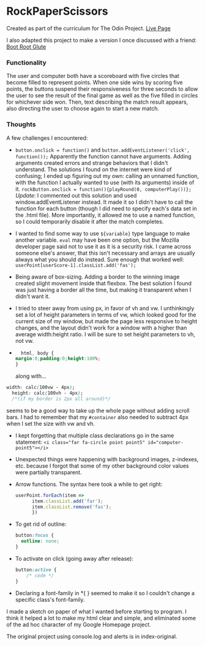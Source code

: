 # RockPaperScissors

Created as part of the curriculum for The Odin Project. [Live Page](https://andrewjh271.github.io/RockPaperScissors/)

I also adapted this project to make a version I once discussed with a friend: [Boot Root Glute](https://andrewjh271.github.io/root-boot-glute/)

### Functionality

The user and computer both have a scoreboard with five circles that become filled to represent points. When one side wins by scoring five points, the buttons suspend their responsiveness for three seconds to allow the user to see the result of the final game as well as the five filled in circles for whichever side won. Then, text describing the match result appears, also directing the user to choose again to start a new match.

### Thoughts

A few challenges I encountered:

- `button.onclick = function()` and `button.addEventListener('click', function());`
  Apparently the function cannot have arguments. Adding arguments created errors and strange behaviors that I didn't understand. The solutions I found on the internet were kind of confusing; I ended up figuring out my own: calling an unnamed function, with the function I actually wanted to use (with its arguments) inside of it.
  `rockButton.onclick = function(){playRound(0, computerPlay())};`
  *Update*: I commented out this solution and used window.addEventListener instead. It made it so I didn't have to call the function for each button (though I did need to specify each's data set in the .html file). More importantly, it allowed me to use a named function, so I could temporarily disable it after the match completes.
  
- I wanted to find some way to use `${variable}` type language to make another variable. `eval` may have been one option, but the Mozilla developer page said not to use it as it is a security risk. I came across someone else's answer, that this isn't necessary and arrays are usually always what you should do instead. Sure enough that worked well: `userPoint[userScore-1].classList.add('fas');`

- Being aware of box-sizing. Adding a border to the winning image created slight movement inside that flexbox. The best solution I found was just having a border all the time, but making it transparent when I didn't want it.

- I tried to steer away from using px, in favor of vh and vw. I unthinkingly set a lot of height parameters in terms of vw, which looked good for the current size of my window, but made the page less responsive to height changes, and the layout didn't work for a window with a higher than average width:height ratio. I will be sure to set height parameters to vh, not vw.

- ```css
    html, body {
  margin:0;padding:0;height:100%;
  }
  ```
  along with...

```css
width: calc(100vw - 4px);
  height: calc(100vh - 4px);
  /*(if my border is 2px all around)*/
  ```
  
  seems to be a good way to take up the whole page without adding scroll bars. I had to remember that my `#container` also needed to subtract 4px when I set the size with vw and vh.
  
- I kept forgetting that multiple class declarations go in the same statement:
  `<i class="far fa-circle point point5" id="computer-point5"></i>`

- Unexpected things were happening with background images, z-indexes, etc. because I forgot that some of my other background color values were partially transparent.

- Arrow functions. The syntax here took a while to get right:

  ```javascript
  userPoint.forEach(item =>
        item.classList.add('far');
        item.classList.remove('fas');
        })
  ```

- To get rid of outline:

  ```css
  button:focus {
    outline: none;
  }
  ```

- To activate on click (going away after release):

    ```css
    button:active {
    	/* code */
    }
    ```

- Declaring a font-family in *{ } seemed to make it so I couldn't change a specific class's font-family.


I made a sketch on paper of what I wanted before starting to program. I think it helped a lot to make my html clear and simple, and eliminated some of the ad hoc character of my Google Homepage project.

The original project using console.log and alerts is in index-original.